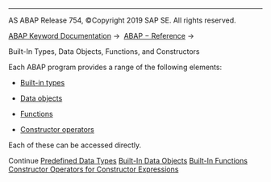   

* * *

AS ABAP Release 754, ©Copyright 2019 SAP SE. All rights reserved.

[ABAP Keyword Documentation](https://help.sap.com/doc/abapdocu_754_index_htm/7.54/en-US/abenabap.htm) →  [ABAP − Reference](https://help.sap.com/doc/abapdocu_754_index_htm/7.54/en-US/abenabap_reference.htm) → 

Built-In Types, Data Objects, Functions, and Constructors

Each ABAP program provides a range of the following elements:

-   [Built-in types](https://help.sap.com/doc/abapdocu_754_index_htm/7.54/en-US/abenbuilt_in_types.htm)

-   [Data objects](https://help.sap.com/doc/abapdocu_754_index_htm/7.54/en-US/abenbuilt_in_objects.htm)

-   [Functions](https://help.sap.com/doc/abapdocu_754_index_htm/7.54/en-US/abenbuilt_in_functions.htm)

-   [Constructor operators](https://help.sap.com/doc/abapdocu_754_index_htm/7.54/en-US/abenconstructor_expressions.htm)

Each of these can be accessed directly.

Continue
[Predefined Data Types](https://help.sap.com/doc/abapdocu_754_index_htm/7.54/en-US/abenbuilt_in_types.htm)
[Built-In Data Objects](https://help.sap.com/doc/abapdocu_754_index_htm/7.54/en-US/abenbuilt_in_objects.htm)
[Built-In Functions](https://help.sap.com/doc/abapdocu_754_index_htm/7.54/en-US/abenbuilt_in_functions.htm)
[Constructor Operators for Constructor Expressions](https://help.sap.com/doc/abapdocu_754_index_htm/7.54/en-US/abenconstructor_expressions.htm)